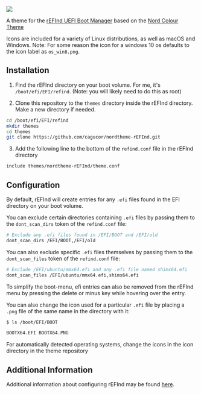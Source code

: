 ![](screenshot.png)

A theme for the [rEFInd UEFI Boot Manager](http://www.rodsbooks.com/refind/) based on the [Nord Colour Theme](https://www.nordtheme.com/)

Icons are included for a variety of Linux distributions, as well as macOS and Windows. 
Note: For some reason the icon for a windows 10 os defaults to the icon label as `os_win8.png`. 

## Installation

1. Find the rEFInd directory on your boot volume. For me, it's `/boot/efi/EFI/refind`. (Note: you will likely need to do this as root)

2. Clone this repository to the `themes` directory inside the rEFInd directory. Make a new directory if needed.

```bash
cd /boot/efi/EFI/refind
mkdir themes
cd themes
git clone https://github.com/cagucor/nordtheme-rEFInd.git
```

3. Add the following line to the bottom of the `refind.conf` file in the 
   rEFInd directory

```bash
include themes/nordtheme-rEFInd/theme.conf
```

## Configuration

By default, rEFInd will create entries for any `.efi` files found in the EFI
directory on your boot volume. 

You can exclude certain directories containing `.efi` files by passing them
to the `dont_scan_dirs` token of the `refind.conf` file:

```bash
# Exclude any .efi files found in /EFI/BOOT and /EFI/old
dont_scan_dirs /EFI/BOOT,/EFI/old
```

You can also exclude specific `.efi` files themselves by passing them to the 
`dont_scan_files` token of the `refind.conf` file:

```bash
# Exclude /EFI/ubuntu/mmx64.efi and any .efi file named shimx64.efi
dont_scan_files /EFI/ubuntu/mmx64.efi,shimx64.efi
```

To simplify the boot-menu, efi entries can also be removed from the rEFInd menu by pressing the delete or minus key while hovering over the entry.

You can also change the icon used for a particular `.efi` file by placing a
`.png` file of the same name in the directory with it:

```bash
$ ls /boot/EFI/BOOT

BOOTX64.EFI BOOTX64.PNG
```

For automatically detected operating systems, change the icons in the icon directory in the theme repository

## Additional Information

Additional information about configuring rEFInd may be found [here](http://www.rodsbooks.com/refind/configfile.html).
